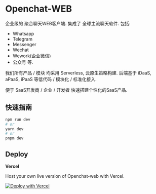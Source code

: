 # Openchat-WEB
企业级的 聚合聊天WEB客户端. 集成了 全球主流聊天软件. 包括:
- Whatsapp
- Telegram
- Messenger
- Wechat
- Wework(企业微信)
- 公众号
等.

我们所有产品 / 模块 均采用 Serverless, 云原生策略构建.
后端基于 iDaaS, aPaaS, iPaaS 等低代码 / 模块化 / 标准化接入.

便于 SaaS开发商 / 企业 / 开发者 快速搭建个性化的SaaS产品.




## 快速指南
```bash
npm run dev
# or
yarn dev
# or
pnpm dev
```


## Deploy

**Vercel**

Host your own live version of Openchat-web with Vercel.

[![Deploy with Vercel](https://vercel.com/button)](https://vercel.com/new/clone?repository-url=https%3A%2F%2Fgithub.com%2Fuimkit%2Fopenchat-web)
